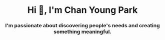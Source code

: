 <h1 align="center">Hi 👋, I'm Chan Young Park</h1>
<h3 align="center">I'm passionate about discovering people's needs and creating something meaningful.</h3>
